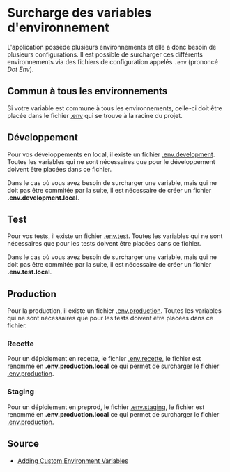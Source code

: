 # Surcharge des variables d'environnement

L'application possède plusieurs environnements et elle a donc besoin de plusieurs configurations. Il est possible de
surcharger ces différents environnements via des fichiers de configuration appelés `.env` (prononcé _Dot Env_).

## Commun à tous les environnements

Si votre variable est commune à tous les environnements, celle-ci doit être placée dans le fichier [.env][env] qui se
trouve à la racine du projet.

[env]: ./../.env

## Développement

Pour vos développements en local, il existe un fichier [.env.development][env_dev]. Toutes les variables qui ne sont
nécessaires que pour le développement doivent être placées dans ce fichier.

[env_dev]: ./../.env.development

Dans le cas où vous avez besoin de surcharger une variable, mais qui ne doit pas être commitée par la suite, il est
nécessaire de créer un fichier **.env.development.local**.

## Test

Pour vos tests, il existe un fichier [.env.test][env_test]. Toutes les variables qui ne sont nécessaires que pour les
tests doivent être placées dans ce fichier.

[env_test]: ./../.env.test

Dans le cas où vous avez besoin de surcharger une variable, mais qui ne doit pas être commitée par la suite, il est
nécessaire de créer un fichier **.env.test.local**.

## Production

Pour la production, il existe un fichier [.env.production][env_prod]. Toutes les variables qui ne sont nécessaires que
pour les tests doivent être placées dans ce fichier.

[env_prod]: ./../.env.production

### Recette

Pour un déploiement en recette, le fichier [.env.recette][env_recette], le fichier est renommé en
**.env.production.local** ce qui permet de surcharger le fichier [.env.production][env_prod].

[env_recette]: ./../.env.recette

### Staging

Pour un déploiement en preprod, le fichier [.env.staging][env_pp], le fichier est renommé en **.env.production.local**
ce qui permet de surcharger le fichier [.env.production][env_prod].

[env_pp]: ./../.env.staging

## Source

- [Adding Custom Environment Variables][source]

[source]: https://create-react-app.dev/docs/adding-custom-environment-variables/